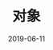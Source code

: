 ---
title: 对象
date: 2019-06-11
sidebarDepth: 0
tags:
- 对象 
categories:
- JavaScript
isShowComments: true
---